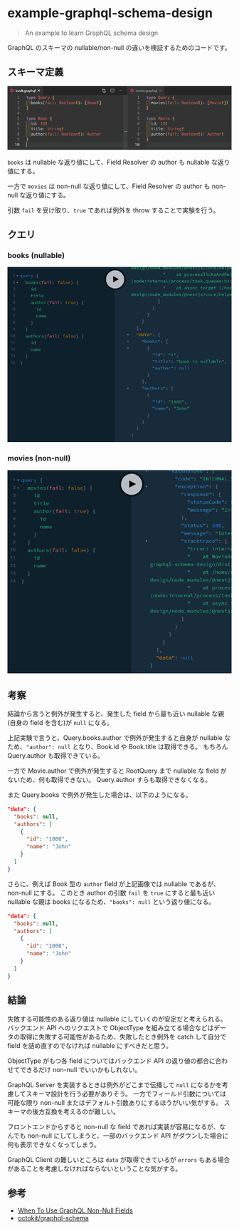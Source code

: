 # example-graphql-schema-design

> An example to learn GraphQL schema design

GraphQL のスキーマの nullable/non-null の違いを検証するためのコードです。

## スキーマ定義

![schema](.github/schema.png)

`books` は nullable な返り値にして、Field Resolver の author も nullable な返り値にする。

一方で `movies` は non-null な返り値にして、Field Resolver の author も non-null な返り値にする。

引数 `fail` を受け取り、`true` であれば例外を throw することで実験を行う。

## クエリ

### books (nullable)

![schema](.github/book-nullable.png)

### movies (non-null)

![schema](.github/movie-non-null.png)

## 考察

結論から言うと例外が発生すると、発生した field から最も近い nullable な親(自身の field を含む)が `null` になる。

上記実験で言うと、Query.books.author で例外が発生すると自身が nullable なため、`"author": null` となり、Book.id や Book.title は取得できる。
もちろん Query.author も取得できている。

一方で Movie.author で例外が発生すると RootQuery まで nullable な field がないため、何も取得できない。
Query.author すらも取得できなくなる。

また Query.books で例外が発生した場合は、以下のようになる。

```json
"data": {
  "books": null,
  "authors": [
    {
      "id": "1000",
      "name": "John"
    }
  ]
}
```

さらに、例えば Book 型の `author` field が上記画像では nullable であるが、non-null にする。
このとき author の引数 `fail` を `true` にすると最も近い nullable な親は books になるため、`"books": null` という返り値になる。

```json
"data": {
  "books": null,
  "authors": [
    {
      "id": "1000",
      "name": "John"
    }
  ]
}
```

## 結論

失敗する可能性のある返り値は nullable にしていくのが安定だと考えられる。
バックエンド API へのリクエストで ObjectType を組み立てる場合などはデータの取得に失敗する可能性があるため、失敗したとき例外を catch して自分で field を詰め直すのでなければ nullable にすべきだと思う。

ObjectType がもつ各 field についてはバックエンド API の返り値の都合に合わせてできるだけ non-null でいいかもしれない。

GraphQL Server を実装するときは例外がどこまで伝播して `null` になるかを考慮してスキーマ設計を行う必要がありそう。
一方でフィールド引数については可能な限り non-null またはデフォルト引数ありにするほうがいい気がする。
スキーマの後方互換を考えるのが難しい。

フロントエンドからすると non-null な field であれば実装が容易になるが、なんでも non-null にしてしまうと、一部のバックエンド API がダウンした場合に何も表示できなくなってしまう。

GraphQL Client の難しいところは `data` が取得できているが `errors` もある場合があることを考慮しなければならないということな気がする。

## 参考

- [When To Use GraphQL Non-Null Fields](https://medium.com/@calebmer/when-to-use-graphql-non-null-fields-4059337f6fc8)
- [octokit/graphql-schema](https://github.com/octokit/graphql-schema)
